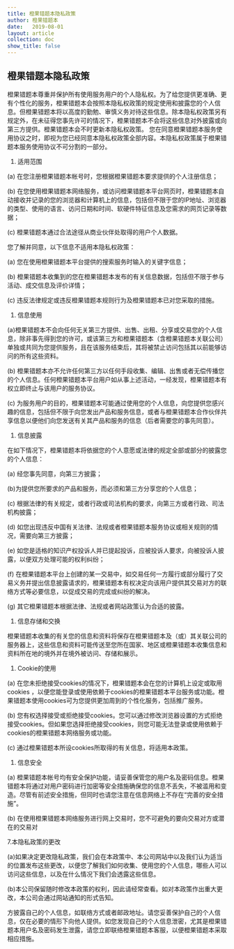 ```yaml
---
title: 橙果错题本隐私政策
author: 橙果错题本
date:   2019-08-01
layout: article
collection: doc
show_title: false
---
```


橙果错题本隐私政策
----

橙果错题本尊重并保护所有使用服务用户的个人隐私权。为了给您提供更准确、更有个性化的服务，橙果错题本会按照本隐私权政策的规定使用和披露您的个人信息。但橙果错题本将以高度的勤勉、审慎义务对待这些信息。除本隐私权政策另有规定外，在未征得您事先许可的情况下，橙果错题本不会将这些信息对外披露或向第三方提供。橙果错题本会不时更新本隐私权政策。 您在同意橙果错题本服务使用协议之时，即视为您已经同意本隐私权政策全部内容。本隐私权政策属于橙果错题本服务使用协议不可分割的一部分。

1. 适用范围

(a) 在您注册橙果错题本帐号时，您根据橙果错题本要求提供的个人注册信息；

(b) 在您使用橙果错题本网络服务，或访问橙果错题本平台网页时，橙果错题本自动接收并记录的您的浏览器和计算机上的信息，包括但不限于您的IP地址、浏览器的类型、使用的语言、访问日期和时间、软硬件特征信息及您需求的网页记录等数据；

(c) 橙果错题本通过合法途径从商业伙伴处取得的用户个人数据。

您了解并同意，以下信息不适用本隐私权政策：

(a) 您在使用橙果错题本平台提供的搜索服务时输入的关键字信息；

(b) 橙果错题本收集到的您在橙果错题本发布的有关信息数据，包括但不限于参与活动、成交信息及评价详情；

(c) 违反法律规定或违反橙果错题本规则行为及橙果错题本已对您采取的措施。

1. 信息使用

(a)橙果错题本不会向任何无关第三方提供、出售、出租、分享或交易您的个人信息，除非事先得到您的许可，或该第三方和橙果错题本（含橙果错题本关联公司）单独或共同为您提供服务，且在该服务结束后，其将被禁止访问包括其以前能够访问的所有这些资料。

(b) 橙果错题本亦不允许任何第三方以任何手段收集、编辑、出售或者无偿传播您的个人信息。任何橙果错题本平台用户如从事上述活动，一经发现，橙果错题本有权立即终止与该用户的服务协议。

(c) 为服务用户的目的，橙果错题本可能通过使用您的个人信息，向您提供您感兴趣的信息，包括但不限于向您发出产品和服务信息，或者与橙果错题本合作伙伴共享信息以便他们向您发送有关其产品和服务的信息（后者需要您的事先同意）。

1. 信息披露

在如下情况下，橙果错题本将依据您的个人意愿或法律的规定全部或部分的披露您的个人信息：

(a) 经您事先同意，向第三方披露；

(b)为提供您所要求的产品和服务，而必须和第三方分享您的个人信息；

(c) 根据法律的有关规定，或者行政或司法机构的要求，向第三方或者行政、司法机构披露；

(d) 如您出现违反中国有关法律、法规或者橙果错题本服务协议或相关规则的情况，需要向第三方披露；

(e) 如您是适格的知识产权投诉人并已提起投诉，应被投诉人要求，向被投诉人披露，以便双方处理可能的权利纠纷；

(f) 在橙果错题本平台上创建的某一交易中，如交易任何一方履行或部分履行了交易义务并提出信息披露请求的，橙果错题本有权决定向该用户提供其交易对方的联络方式等必要信息，以促成交易的完成或纠纷的解决。

(g) 其它橙果错题本根据法律、法规或者网站政策认为合适的披露。

1. 信息存储和交换

橙果错题本收集的有关您的信息和资料将保存在橙果错题本及（或）其关联公司的服务器上，这些信息和资料可能传送至您所在国家、地区或橙果错题本收集信息和资料所在地的境外并在境外被访问、存储和展示。

1. Cookie的使用

(a) 在您未拒绝接受cookies的情况下，橙果错题本会在您的计算机上设定或取用cookies ，以便您能登录或使用依赖于cookies的橙果错题本平台服务或功能。橙果错题本使用cookies可为您提供更加周到的个性化服务，包括推广服务。

(b) 您有权选择接受或拒绝接受cookies。您可以通过修改浏览器设置的方式拒绝接受cookies。但如果您选择拒绝接受cookies，则您可能无法登录或使用依赖于cookies的橙果错题本网络服务或功能。

(c) 通过橙果错题本所设cookies所取得的有关信息，将适用本政策。

1. 信息安全

(a) 橙果错题本帐号均有安全保护功能，请妥善保管您的用户名及密码信息。橙果错题本将通过对用户密码进行加密等安全措施确保您的信息不丢失，不被滥用和变造。尽管有前述安全措施，但同时也请您注意在信息网络上不存在“完善的安全措施”。

(b) 在使用橙果错题本网络服务进行网上交易时，您不可避免的要向交易对方或潜在的交易对

7.本隐私政策的更改

(a)如果决定更改隐私政策，我们会在本政策中、本公司网站中以及我们认为适当的位置发布这些更改，以便您了解我们如何收集、使用您的个人信息，哪些人可以访问这些信息，以及在什么情况下我们会透露这些信息。

(b)本公司保留随时修改本政策的权利，因此请经常查看。如对本政策作出重大更改，本公司会通过网站通知的形式告知。

方披露自己的个人信息，如联络方式或者邮政地址。请您妥善保护自己的个人信息，仅在必要的情形下向他人提供。如您发现自己的个人信息泄密，尤其是橙果错题本用户名及密码发生泄露，请您立即联络橙果错题本客服，以便橙果错题本采取相应措施。
